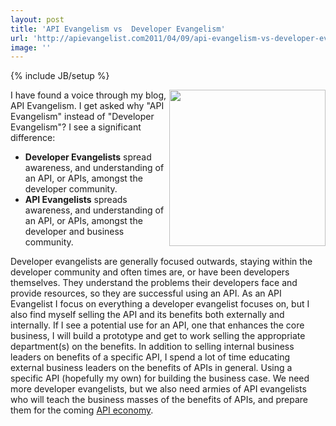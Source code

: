 ```yaml
---
layout: post
title: 'API Evangelism vs  Developer Evangelism'
url: 'http://apievangelist.com2011/04/09/api-evangelism-vs-developer-evangelism/'
image: ''
---
```

{% include JB/setup %}
<img src="http://kinlane-productions.s3.amazonaws.com/api-evangelist/api-evangelist-business.png"  width="250" align="right" />I have found a voice through my blog, API Evangelism.
I get asked why "API Evangelism" instead of "Developer Evangelism"?
I see a significant difference:
<ul >
     <li>
          <strong>Developer Evangelists</strong> spread awareness, and understanding of an API, or APIs, amongst the developer community.
     </li>
     <li>
          <strong>API Evangelists</strong> spreads awareness, and understanding of an API, or APIs, amongst the developer and business community.
     </li>
</ul>Developer evangelists are generally focused outwards, staying within the developer community and often times are, or have been developers themselves. They understand the problems their developers face and provide resources, so they are successful using an API.
As an API Evangelist I focus on everything a developer evangelist focuses on, but I also find myself selling the API and its benefits both externally and internally.
If I see a potential use for an API, one that enhances the core business, I will build a prototype and get to work selling the appropriate department(s) on the benefits.
In addition to selling internal business leaders on benefits of a specific API, I spend a lot of time educating external business leaders on the benefits of APIs in general. Using a specific API (hopefully my own) for building the business case.
We need more developer evangelists, but we also need armies of API evangelists who will teach the business masses of the benefits of APIs, and prepare them for the coming <a title="API Economy" href="http://blog.apievangelist.com/2011/01/19/the-new-api-economy/">API economy</a>.
